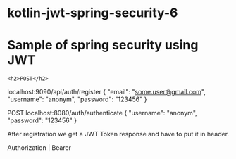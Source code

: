 # kotlin-jwt-spring-security-6
<h1>Sample of spring security using JWT </h1>

    <h2>POST</h2>
localhost:9090/api/auth/register
{
    "email": "some.user@gmail.com",
    "username": "anonym",
    "password": "123456"
}

POST
localhost:8080/auth/authenticate
{
    "username": "anonym",
    "password": "123456"
}


After registration we get a JWT Token response and have to put it in header.

Authorization | Bearer <token>

